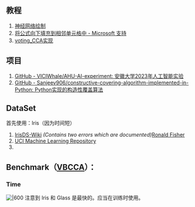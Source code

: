 ## 教程
1. [神经网络绘制](https://tikz.net/neural_networks/)
2. [将公式向下填充到相邻单元格中 - Microsoft 支持](https://support.microsoft.com/zh-cn/office/%E5%B0%86%E5%85%AC%E5%BC%8F%E5%90%91%E4%B8%8B%E5%A1%AB%E5%85%85%E5%88%B0%E7%9B%B8%E9%82%BB%E5%8D%95%E5%85%83%E6%A0%BC%E4%B8%AD-041edfe2-05bc-40e6-b933-ef48c3f308c6)
3. [voting_CCA实现](参考文档_任务书/voting_CCA实现.md)


## 项目
1. [GitHub - VICIWhale/AHU-AI-experiment: 安徽大学2023年人工智能实验](https://github.com/VICIWhale/AHU-AI-experiment)
2. [GitHub - Sanjeev906/constructive-covering-algorithm-implemented-in-Python: Python实现的构造性覆盖算法](https://github.com/Sanjeev906/constructive-covering-algorithm-implemented-in-Python)


## DataSet
首先使用：Iris（因为时间短）
1. [IrisDS-Wiki](https://en.wikipedia.org/wiki/Iris_flower_data_set) _(Contains two errors which are documented)_[Ronald Fisher](https://en.wikipedia.org/wiki/Ronald_Fisher)
2. [UCI Machine Learning Repository](https://archive.ics.uci.edu/dataset/53/iris)
3. 

## Benchmark（[VBCCA](参考文档_任务书/Voting_Based_Constructive_Covering_Algorithm(OCR).pdf)）：
### Time
![|600](-attachments/Pasted%20image%2020241019104557.png)
注意到 Iris 和 Glass 是最快的。应当在训练时使用。




